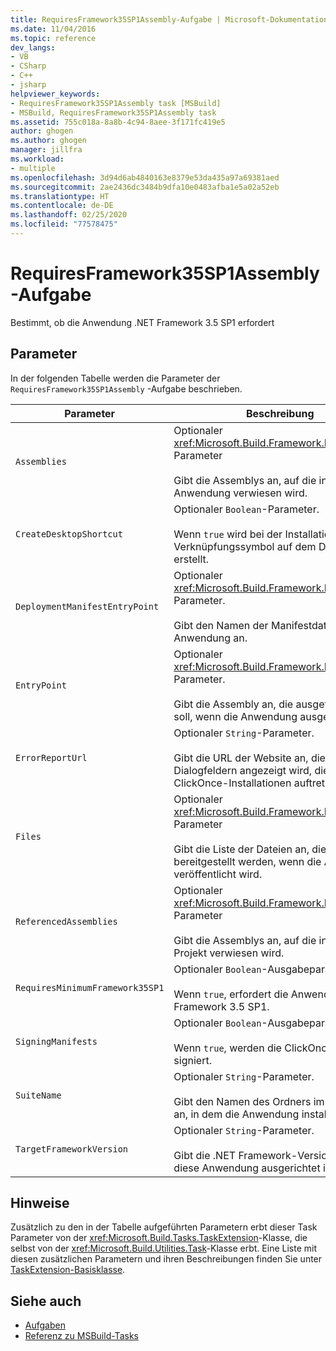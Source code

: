 ```yaml
---
title: RequiresFramework35SP1Assembly-Aufgabe | Microsoft-Dokumentation
ms.date: 11/04/2016
ms.topic: reference
dev_langs:
- VB
- CSharp
- C++
- jsharp
helpviewer_keywords:
- RequiresFramework35SP1Assembly task [MSBuild]
- MSBuild, RequiresFramework35SP1Assembly task
ms.assetid: 755c018a-8a8b-4c94-8aee-3f171fc419e5
author: ghogen
ms.author: ghogen
manager: jillfra
ms.workload:
- multiple
ms.openlocfilehash: 3d94d6ab4840163e8379e53da435a97a69381aed
ms.sourcegitcommit: 2ae2436dc3484b9dfa10e0483afba1e5a02a52eb
ms.translationtype: HT
ms.contentlocale: de-DE
ms.lasthandoff: 02/25/2020
ms.locfileid: "77578475"
---
```

# <a name="requiresframework35sp1assembly-task"></a>RequiresFramework35SP1Assembly-Aufgabe
Bestimmt, ob die Anwendung .NET Framework 3.5 SP1 erfordert

## <a name="parameters"></a>Parameter
 In der folgenden Tabelle werden die Parameter der `RequiresFramework35SP1Assembly` -Aufgabe beschrieben.

|Parameter|Beschreibung|
|---------------|-----------------|
|`Assemblies`|Optionaler <xref:Microsoft.Build.Framework.ITaskItem>`[]`-Parameter<br /><br /> Gibt die Assemblys an, auf die in der Anwendung verwiesen wird.|
|`CreateDesktopShortcut`|Optionaler `Boolean`-Parameter.<br /><br /> Wenn `true` wird bei der Installation ein Verknüpfungssymbol auf dem Desktop erstellt.|
|`DeploymentManifestEntryPoint`|Optionaler <xref:Microsoft.Build.Framework.ITaskItem>-Parameter.<br /><br /> Gibt den Namen der Manifestdatei für die Anwendung an.|
|`EntryPoint`|Optionaler <xref:Microsoft.Build.Framework.ITaskItem>-Parameter.<br /><br /> Gibt die Assembly an, die ausgeführt werden soll, wenn die Anwendung ausgeführt wird.|
|`ErrorReportUrl`|Optionaler `String`-Parameter.<br /><br /> Gibt die URL der Website an, die in Dialogfeldern angezeigt wird, die bei den ClickOnce-Installationen auftreten.|
|`Files`|Optionaler <xref:Microsoft.Build.Framework.ITaskItem>`[]`-Parameter<br /><br /> Gibt die Liste der Dateien an, die bereitgestellt werden, wenn die Anwendung veröffentlicht wird.|
|`ReferencedAssemblies`|Optionaler <xref:Microsoft.Build.Framework.ITaskItem>`[]`-Parameter<br /><br /> Gibt die Assemblys an, auf die in dem Projekt verwiesen wird.|
|`RequiresMinimumFramework35SP1`|Optionaler `Boolean`-Ausgabeparameter.<br /><br /> Wenn `true`, erfordert die Anwendung .NET Framework 3.5 SP1.|
|`SigningManifests`|Optionaler `Boolean`-Ausgabeparameter.<br /><br /> Wenn `true`, werden die ClickOnce-Manifeste signiert.|
|`SuiteName`|Optionaler `String`-Parameter.<br /><br /> Gibt den Namen des Ordners im Menü **Start** an, in dem die Anwendung installiert wird.|
|`TargetFrameworkVersion`|Optionaler `String`-Parameter.<br /><br /> Gibt die .NET Framework-Version an, auf die diese Anwendung ausgerichtet ist.|

## <a name="remarks"></a>Hinweise
 Zusätzlich zu den in der Tabelle aufgeführten Parametern erbt dieser Task Parameter von der <xref:Microsoft.Build.Tasks.TaskExtension>-Klasse, die selbst von der <xref:Microsoft.Build.Utilities.Task>-Klasse erbt. Eine Liste mit diesen zusätzlichen Parametern und ihren Beschreibungen finden Sie unter [TaskExtension-Basisklasse](../msbuild/taskextension-base-class.md).

## <a name="see-also"></a>Siehe auch
- [Aufgaben](../msbuild/msbuild-tasks.md)
- [Referenz zu MSBuild-Tasks](../msbuild/msbuild-task-reference.md)